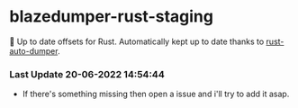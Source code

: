 # blazedumper-rust-staging

🚀 Up to date offsets for Rust. Automatically kept up to date thanks to [rust-auto-dumper](https://github.com/Akandesh/rust-auto-dumper).


### Last Update 20-06-2022 14:54:44
- If there's something missing then open a issue and i'll try to add it asap.